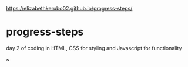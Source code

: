 https://elizabethkerubo02.github.io/progress-steps/
# progress-steps
day 2 of coding in HTML, CSS for styling and Javascript for functionality





























 

~